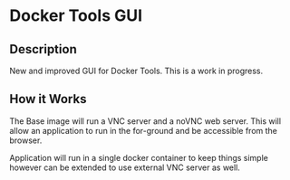# Docker Tools GUI

## Description

New and improved GUI for Docker Tools. This is a work in progress.

## How it Works

The Base image will run a VNC server and a noVNC web server. This will allow an application to run in the for-ground and be accessible from the browser.

Application will run in a single docker container to keep things simple however can be extended to use external VNC server as well.
